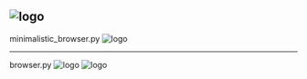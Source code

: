 ![logo](http://i.imgur.com/qxC9PbI.png)
----
minimalistic_browser.py
![logo](http://i.imgur.com/Bk1crvk.png)

----
browser.py
![logo](http://i.imgur.com/eS1Ev1a.png)
![logo](http://i.imgur.com/LUwM3kN.png)


